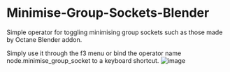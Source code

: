 # Minimise-Group-Sockets-Blender
Simple operator for toggling minimising group sockets such as those made by Octane Blender addon.

Simply use it through the f3 menu or bind the operator name node.minimise_group_socket to a keyboard shortcut.
![image](https://user-images.githubusercontent.com/38115052/148702536-344ac816-331a-42c7-9300-c8c9e5e7b2fd.png)
